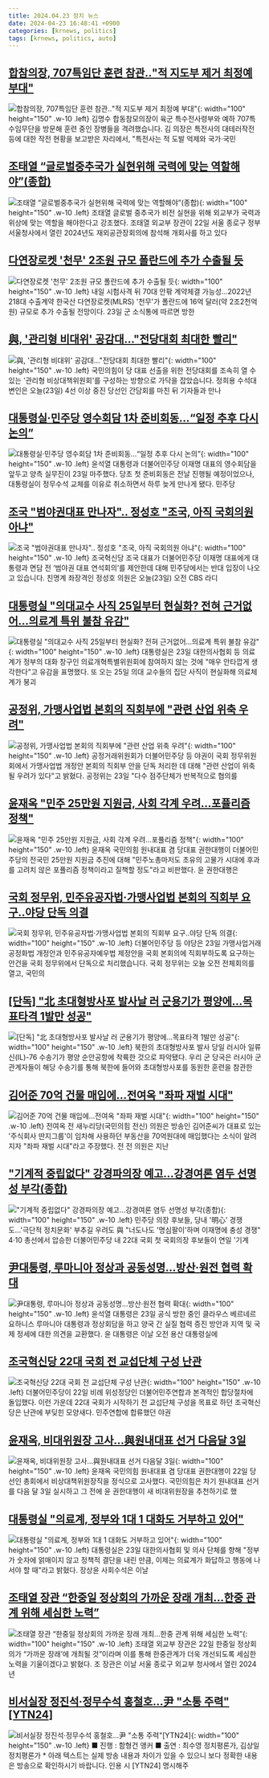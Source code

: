 ```yaml
---
title: 2024.04.23 정치 뉴스
date: 2024-04-23 16:48:41 +0900
categories: [krnews, politics]
tags: [krnews, politics, auto]
---
```

## [합참의장, 707특임단 훈련 참관‥"적 지도부 제거 최정예 부대"](https://n.news.naver.com/mnews/article/214/0001344341)

![합참의장, 707특임단 훈련 참관‥"적 지도부 제거 최정예 부대"](https://mimgnews.pstatic.net/image/origin/214/2024/04/23/1344341.jpg?type=nf220_150){: width="100" height="150" .w-10 .left}
김명수 합동참모의장이 육군 특수전사령부와 예하 707특수임무단을 방문해 훈련 중인 장병들을 격려했습니다. 김 의장은 특전사의 대테러작전 등에 대한 작전 현황을 보고받은 자리에서, "특전사는 적 도발 억제와 국가·국민

## [조태열 “글로벌중추국가 실현위해 국력에 맞는 역할해야”(종합)](https://n.news.naver.com/mnews/article/018/0005721358)

![조태열 “글로벌중추국가 실현위해 국력에 맞는 역할해야”(종합)](https://mimgnews.pstatic.net/image/origin/018/2024/04/22/5721358.jpg?type=nf220_150){: width="100" height="150" .w-10 .left}
조태열 글로벌 중추국가 비전 실현을 위해 외교부가 국력과 위상에 맞는 역할을 해야한다고 강조했다. 조태열 외교부 장관이 22일 서울 종로구 정부서울청사에서 열린 2024년도 재외공관장회의에 참석해 개회사를 하고 있다

## [다연장로켓 '천무' 2조원 규모 폴란드에 추가 수출될 듯](https://n.news.naver.com/mnews/article/001/0014646405)

![다연장로켓 '천무' 2조원 규모 폴란드에 추가 수출될 듯](https://mimgnews.pstatic.net/image/origin/001/2024/04/23/14646405.jpg?type=nf220_150){: width="100" height="150" .w-10 .left}
내일 시험사격 뒤 70대 안팎 계약체결 가능성…2022년 218대 수출계약 한국산 다연장로켓(MLRS) '천무'가 폴란드에 16억 달러(약 2조2천억원) 규모로 추가 수출될 전망이다. 23일 군 소식통에 따르면 방한

## [與, '관리형 비대위' 공감대..."전당대회 최대한 빨리"](https://n.news.naver.com/mnews/article/052/0002026437)

![與, '관리형 비대위' 공감대..."전당대회 최대한 빨리"](https://mimgnews.pstatic.net/image/origin/052/2024/04/23/2026437.jpg?type=nf220_150){: width="100" height="150" .w-10 .left}
국민의힘이 당 대표 선출을 위한 전당대회를 조속히 열 수 있는 '관리형 비상대책위원회'를 구성하는 방향으로 가닥을 잡았습니다. 정희용 수석대변인은 오늘(23일) 4선 이상 중진 당선인 간담회를 마친 뒤 기자들과 만나

## [대통령실·민주당 영수회담 1차 준비회동…“일정 추후 다시 논의”](https://n.news.naver.com/mnews/article/020/0003560729)

![대통령실·민주당 영수회담 1차 준비회동…“일정 추후 다시 논의”](https://mimgnews.pstatic.net/image/origin/020/2024/04/23/3560729.jpg?type=nf220_150){: width="100" height="150" .w-10 .left}
윤석열 대통령과 더불어민주당 이재명 대표의 영수회담을 앞두고 양측 실무진이 23일 마주했다. 당초 첫 준비회동은 전날 진행될 예정이었으나, 대통령실이 정무수석 교체를 이유로 취소하면서 하루 늦게 만나게 됐다. 민주당

## [조국 "범야권대표 만나자".. 정성호 "조국, 아직 국회의원 아냐"](https://n.news.naver.com/mnews/article/659/0000020827)

![조국 "범야권대표 만나자".. 정성호 "조국, 아직 국회의원 아냐"](https://mimgnews.pstatic.net/image/origin/659/2024/04/23/20827.jpg?type=nf220_150){: width="100" height="150" .w-10 .left}
조국혁신당 조국 대표가 더불어민주당 이재명 대표에게 대통령과 면담 전 ‘범야권 대표 연석회의’를 제안한데 대해 민주당에서는 반대 입장이 나오고 있습니다. 친명계 좌장격인 정성호 의원은 오늘(23일) 오전 CBS 라디

## [대통령실 "의대교수 사직 25일부터 현실화? 전혀 근거없어…의료계 특위 불참 유감"](https://n.news.naver.com/mnews/article/029/0002869445)

![대통령실 "의대교수 사직 25일부터 현실화? 전혀 근거없어…의료계 특위 불참 유감"](https://mimgnews.pstatic.net/image/origin/029/2024/04/23/2869445.jpg?type=nf220_150){: width="100" height="150" .w-10 .left}
대통령실은 23일 대한의사협회 등 의료계가 정부의 대화 창구인 의료개혁특별위원회에 참여하지 않는 것에 "매우 안타깝게 생각한다"고 유감을 표명했다. 또 오는 25일 의대 교수들의 집단 사직이 현실화해 의료체계가 붕괴

## [공정위, 가맹사업법 본회의 직회부에 "관련 산업 위축 우려"](https://n.news.naver.com/mnews/article/003/0012507722)

![공정위, 가맹사업법 본회의 직회부에 "관련 산업 위축 우려"](https://mimgnews.pstatic.net/image/origin/003/2024/04/23/12507722.jpg?type=nf220_150){: width="100" height="150" .w-10 .left}
공정거래위원회가 더불어민주당 등 야권이 국회 정무위원회에서 가맹사업법 개정안 본회의 직회부 안을 단독 처리한 데 대해 "관련 산업이 위축될 우려가 있다"고 밝혔다. 공정위는 23일 "다수 점주단체가 반복적으로 협의를

## [윤재옥 "민주 25만원 지원금, 사회 각계 우려…포퓰리즘 정책"](https://n.news.naver.com/mnews/article/014/0005175117)

![윤재옥 "민주 25만원 지원금, 사회 각계 우려…포퓰리즘 정책"](https://mimgnews.pstatic.net/image/origin/014/2024/04/23/5175117.jpg?type=nf220_150){: width="100" height="150" .w-10 .left}
윤재옥 국민의힘 원내대표 겸 당대표 권한대행이 더불어민주당의 전국민 25만원 지원금 추진에 대해 "민주노총마저도 초유의 고물가 시대에 후과를 고려치 않은 포퓰리즘 정책이라고 질책할 정도"라고 비판했다. 윤 권한대행은

## [국회 정무위, 민주유공자법·가맹사업법 본회의 직회부 요구‥야당 단독 의결](https://n.news.naver.com/mnews/article/214/0001344312)

![국회 정무위, 민주유공자법·가맹사업법 본회의 직회부 요구‥야당 단독 의결](https://mimgnews.pstatic.net/image/origin/214/2024/04/23/1344312.jpg?type=nf220_150){: width="100" height="150" .w-10 .left}
더불어민주당 등 야당은 23일 가맹사업거래공정화법 개정안과 민주유공자예우법 제정안을 국회 본회의에 직회부하도록 요구하는 안건을 국회 정무위에서 단독으로 처리했습니다. 국회 정무위는 오늘 오전 전체회의를 열고, 국민의

## [[단독] "北 초대형방사포 발사날 러 군용기가 평양에…목표타격 1발만 성공"](https://n.news.naver.com/mnews/article/448/0000456184)

![[단독] "北 초대형방사포 발사날 러 군용기가 평양에…목표타격 1발만 성공"](https://mimgnews.pstatic.net/image/origin/448/2024/04/23/456184.jpg?type=nf220_150){: width="100" height="150" .w-10 .left}
북한의 초대형방사포 발사 당일 러시아 일류신(IL)-76 수송기가 평양 순안공항에 착륙한 것으로 파악됐다. 우리 군 당국은 러시아 군 관계자들이 해당 수송기를 통해 북한에 들어와 초대형방사포를 동원한 훈련을 참관한

## [김어준 70억 건물 매입에…전여옥 "좌파 재벌 시대"](https://n.news.naver.com/mnews/article/015/0004976006)

![김어준 70억 건물 매입에…전여옥 "좌파 재벌 시대"](https://mimgnews.pstatic.net/image/origin/015/2024/04/23/4976006.jpg?type=nf220_150){: width="100" height="150" .w-10 .left}
전여옥 전 새누리당(국민의힘 전신) 의원은 방송인 김어준씨가 대표로 있는 '주식회사 딴지그룹'이 임차해 사용하던 부동산을 70억원대에 매입했다는 소식이 알려지자 "좌파 재벌 시대"라고 주장했다. 전 전 의원은 지난

## ["기계적 중립없다" 강경파의장 예고…강경여론 염두 선명성 부각(종합)](https://n.news.naver.com/mnews/article/001/0014648027)

!["기계적 중립없다" 강경파의장 예고…강경여론 염두 선명성 부각(종합)](https://mimgnews.pstatic.net/image/origin/001/2024/04/23/14648027.jpg?type=nf220_150){: width="100" height="150" .w-10 .left}
민주당 의장 후보들, 당내 '明心' 경쟁도…'극단적 정치문화' 부추길 우려도 與 "너도나도 '명심팔이'하며 이재명에 충성 경쟁" 4·10 총선에서 압승한 더불어민주당 내 22대 국회 첫 국회의장 후보들이 연일 '기계

## [尹대통령, 루마니아 정상과 공동성명…방산·원전 협력 확대](https://n.news.naver.com/mnews/article/421/0007499562)

![尹대통령, 루마니아 정상과 공동성명…방산·원전 협력 확대](https://mimgnews.pstatic.net/image/origin/421/2024/04/23/7499562.jpg?type=nf220_150){: width="100" height="150" .w-10 .left}
윤석열 대통령은 23일 공식 방한 중인 클라우스 베르네르 요하니스 루마니아 대통령과 정상회담을 하고 양국 간 실질 협력 증진 방안과 지역 및 국제 정세에 대한 의견을 교환했다. 윤 대통령은 이날 오전 용산 대통령실에

## [조국혁신당 22대 국회 전 교섭단체 구성 난관](https://n.news.naver.com/mnews/article/029/0002869185)

![조국혁신당 22대 국회 전 교섭단체 구성 난관](https://mimgnews.pstatic.net/image/origin/029/2024/04/22/2869185.jpg?type=nf220_150){: width="100" height="150" .w-10 .left}
더불어민주당이 22일 비례 위성정당인 더불어민주연합과 본격적인 합당절차에 돌입했다. 이런 가운데 22대 국회가 시작하기 전 교섭단체 구성을 목표로 하던 조국혁신당은 난관에 부딪힌 모양새다. 민주연합에 합류했던 야권

## [윤재옥, 비대위원장 고사…與원내대표 선거 다음달 3일](https://n.news.naver.com/mnews/article/005/0001690573)

![윤재옥, 비대위원장 고사…與원내대표 선거 다음달 3일](https://mimgnews.pstatic.net/image/origin/005/2024/04/22/1690573.jpg?type=nf220_150){: width="100" height="150" .w-10 .left}
윤재옥 국민의힘 원내대표 겸 당대표 권한대행이 22일 당선인 총회에서 비상대책위원장직을 정식으로 고사했다. 국민의힘은 차기 원내대표 선거를 다음 달 3일 실시하고 그 전에 윤 권한대행이 새 비대위원장을 추천하기로 했

## [대통령실 "의료계, 정부와 1대 1 대화도 거부하고 있어"](https://n.news.naver.com/mnews/article/421/0007499133)

![대통령실 "의료계, 정부와 1대 1 대화도 거부하고 있어"](https://mimgnews.pstatic.net/image/origin/421/2024/04/23/7499133.jpg?type=nf220_150){: width="100" height="150" .w-10 .left}
대통령실은 23일 대한의사협회 및 의사 단체를 향해 "정부가 숫자에 얽매이지 않고 정책적 결단을 내린 만큼, 이제는 의료계가 화답하고 행동에 나서야 할 때"라고 밝혔다. 장상윤 사회수석은 이날

## [조태열 장관 “한중일 정상회의 가까운 장래 개최…한중 관계 위해 세심한 노력”](https://n.news.naver.com/mnews/article/081/0003445918)

![조태열 장관 “한중일 정상회의 가까운 장래 개최…한중 관계 위해 세심한 노력”](https://mimgnews.pstatic.net/image/origin/081/2024/04/22/3445918.jpg?type=nf220_150){: width="100" height="150" .w-10 .left}
조태열 외교부 장관은 22일 한중일 정상회의가 “가까운 장래’에 개최될 것”이라며 이를 통해 한중관계가 더욱 개선되도록 세심한 노력을 기울이겠다고 밝혔다. 조 장관은 이날 서울 종로구 외교부 청사에서 열린 2024년

## [비서실장 정진석·정무수석 홍철호...尹 "소통 주력"[YTN24]](https://n.news.naver.com/mnews/article/052/0002026189)

![비서실장 정진석·정무수석 홍철호...尹 "소통 주력"[YTN24]](https://mimgnews.pstatic.net/image/origin/052/2024/04/22/2026189.jpg?type=nf220_150){: width="100" height="150" .w-10 .left}
■ 진행 : 함형건 앵커 ■ 출연 : 최수영 정치평론가, 김상일 정치평론가 * 아래 텍스트는 실제 방송 내용과 차이가 있을 수 있으니 보다 정확한 내용은 방송으로 확인하시기 바랍니다. 인용 시 [YTN24] 명시해주

